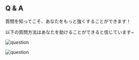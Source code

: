## Q & A

質問を知ってこそ、あなたをもっと強くすることができます！

以下の質問方法はあなたを助けることができると信じています~

![question](https://gitlab.com/h-document/singluar-fans/-/raw/main/assets/question1.png)

![question](https://gitlab.com/h-document/singluar-fans/-/raw/main/assets/question2.png)
